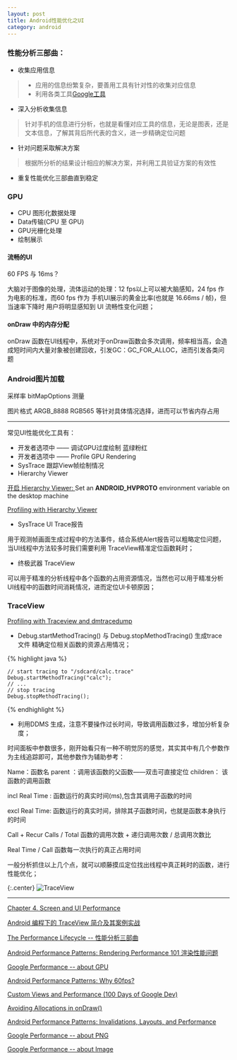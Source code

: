 ```yaml
---
layout: post
title: Android性能优化之UI
category: android
---
```


### 性能分析三部曲：

* 收集应用信息

> * 应用的信息纷繁复杂，要善用工具有针对性的收集对应信息   
> * 利用各类工具[Google工具](http://developer.android.com/sdk/index.html)


* 深入分析收集信息   

> 针对手机的信息进行分析，也就是看懂对应工具的信息，无论是图表，还是文本信息，了解其背后所代表的含义，进一步精确定位问题

* 针对问题采取解决方案

> 根据所分析的结果设计相应的解决方案，并利用工具验证方案的有效性       


* 重复性能优化三部曲直到稳定


### GPU

* CPU 图形化数据处理    
* Data传输(CPU    至   GPU)      
* GPU光栅化处理       
* 绘制展示

#### 流畅的UI

60 FPS  与  16ms？

大脑对于图像的处理，流体运动的处理：12 fps以上可以被大脑感知，24 fps 作为电影的标准，而60 fps 作为 手机UI展示的黄金比率(也就是 16.66ms / 帧)，但当速率下降时 用户将明显感知到 UI 流畅性变化问题；

#### onDraw 中的内存分配

onDraw 函数在UI线程中，系统对于onDraw函数会多次调用，频率相当高，会造成短时间内大量对象被创建回收，引发GC：GC\_FOR\_ALLOC，进而引发各类问题


### Android图片加载

采样率 bitMapOptions 测量

图片格式 ARGB_8888  RGB565 等针对具体情况选择，进而可以节省内存占用



---

常见UI性能优化工具有：

*  开发者选项中 —— 调试GPU过度绘制  蓝绿粉红                 
*  开发者选项中 ——  Profile GPU Rendering                     
*  SysTrace 跟踪View帧绘制情况                                                         
*  Hierarchy Viewer

[开启 Hierarchy Viewer: ](https://developer.android.com/tools/performance/hierarchy-viewer/index.html) Set an **ANDROID\_HVPROTO** environment variable on the desktop machine

[Profiling with Hierarchy Viewer](https://developer.android.com/intl/zh-cn/tools/performance/hierarchy-viewer/profiling.html#InterpretingResults)

* SysTrace UI Trace报告

用于观测帧画面生成过程中的方法事件，结合系统Alert报告可以粗略定位问题，当UI线程中方法较多时我们需要利用 TraceView精准定位函数耗时；





* 终极武器 TraceView

可以用于精准的分析线程中各个函数的占用资源情况，当然也可以用于精准分析UI线程中的函数时间消耗情况，进而定位UI卡顿原因；


### TraceView

[Profiling with Traceview and dmtracedump](http://developer.android.com/intl/zh-cn/tools/debugging/debugging-tracing.html)

* Debug.startMethodTracing() 与 Debug.stopMethodTracing() 生成trace 文件 精确定位相关函数的资源占用情况；

{% highlight java %}

    // start tracing to "/sdcard/calc.trace"
    Debug.startMethodTracing("calc");
    // ...
    // stop tracing
    Debug.stopMethodTracing();

{% endhighlight %}

* 利用DDMS 生成，注意不要操作过长时间，导致调用函数过多，增加分析复杂度；

时间面板中参数很多，刚开始看只有一种不明觉厉的感觉，其实其中有几个参数作为主线追踪即可，其他参数作为辅助参考：

Name：函数名  parent ：调用该函数的父函数——双击可直接定位  children： 该函数的调用函数

incl Real Time :  函数运行的真实时间(ms),包含其调用子函数的时间

excl Real Time:    函数运行的真实时间，排除其子函数时间，也就是函数本身执行的时间

Call + Recur Calls / Total 函数的调用次数 + 递归调用次数 / 总调用次数比

Real Time / Call  函数每一次执行的真正占用时间

一般分析抓住以上几个点，就可以顺藤摸瓜定位找出线程中真正耗时的函数，进行性能优化；

{:.center}
![TraceView](http://img.javaclee.com/assets%2Fimg%2F20160225%2FTraceView.JPG)


---

[Chapter 4. Screen and UI Performance](https://www.safaribooksonline.com/library/view/high-performance-android/9781491913994/ch04.html)

[Android 编程下的 TraceView 简介及其案例实战](http://www.cnblogs.com/sunzn/p/3192231.html)


[The Performance Lifecycle -- 性能分析三部曲](https://www.youtube.com/watch?v=_kKTGK-Cb_4&list=PLWz5rJ2EKKc9CBxr3BVjPTPoDPLdPIFCE&index=18&feature=iv&src_vid=GajI0uKyAGE&annotation_id=annotation_778442405)

[Android Performance Patterns: Rendering Performance 101 渲染性能问题](https://www.youtube.com/watch?v=HXQhu6qfTVU&list=PLOU2XLYxmsIKEOXh5TwZEv89aofHzNCiu&index=1&feature=iv&src_vid=OrLEoIsMIAc&annotation_id=annotation_2612916337)

[Google Performance -- about GPU](https://www.youtube.com/watch?v=WH9AFhgwmDw&list=PLWz5rJ2EKKc9CBxr3BVjPTPoDPLdPIFCE&index=6&feature=iv&src_vid=1WqcEHXRWpM&annotation_id=annotation_427001817)

[Android Performance Patterns: Why 60fps?](https://www.youtube.com/watch?v=CaMTIgxCSqU&list=PLOU2XLYxmsIKEOXh5TwZEv89aofHzNCiu&index=4&feature=iv&src_vid=WH9AFhgwmDw&annotation_id=annotation_82533007)

[Custom Views and Performance (100 Days of Google Dev)](https://www.youtube.com/watch?v=zK2i7ivzK7M&list=PLOU2XLYxmsIKEOXh5TwZEv89aofHzNCiu&index=40)

[Avoiding Allocations in onDraw()](https://www.youtube.com/watch?v=HAK5acHQ53E&feature=iv&src_vid=_kKTGK-Cb_4&annotation_id=annotation_2096336547)

[Android Performance Patterns: Invalidations, Layouts, and Performance](https://www.youtube.com/watch?v=we6poP0kw6E&list=UU_x5XG1OV2P6uZZ5FSM9Ttw&feature=iv&src_vid=CaMTIgxCSqU&annotation_id=annotation_107155567)

[Google Performance -- about PNG](https://www.youtube.com/watch?v=2TUvmlGoDrw&feature=iv&src_vid=1WqcEHXRWpM&annotation_id=annotation_2477902193)

[Google Performance -- about Image](https://www.youtube.com/watch?v=1WqcEHXRWpM&feature=iv&src_vid=SA4j6KKjMRk&annotation_id=annotation_2988823891)
